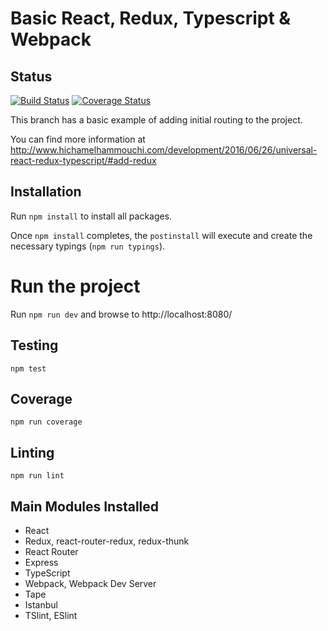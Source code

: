 # Basic React, Redux, Typescript & Webpack

## Status

[![Build Status](https://travis-ci.org/melxx001/redux-starter.svg?branch=6-make-universal)](https://travis-ci.org/melxx001/redux-starter) [![Coverage Status](https://coveralls.io/repos/github/melxx001/redux-starter/badge.svg?branch=6-make-universal)](https://coveralls.io/github/melxx001/redux-starter?branch=6-make-universal)

This branch has a basic example of adding initial routing to the project.

You can find more information at http://www.hichamelhammouchi.com/development/2016/06/26/universal-react-redux-typescript/#add-redux

## Installation

Run `npm install` to install all packages.

Once `npm install` completes, the `postinstall` will execute and create the necessary typings (`npm run typings`).

# Run the project

Run `npm run dev` and browse to http://localhost:8080/

## Testing

`npm test`

## Coverage

`npm run coverage`

## Linting

`npm run lint`

## Main Modules Installed

- React
- Redux, react-router-redux, redux-thunk
- React Router
- Express
- TypeScript
- Webpack, Webpack Dev Server
- Tape
- Istanbul
- TSlint, ESlint



